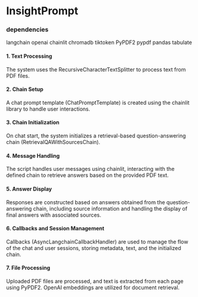 # InsightPrompt



### dependencies

langchain
openai
chainlit
chromadb
tiktoken
PyPDF2
pypdf
pandas
tabulate

#### 1. Text Processing
The system uses the RecursiveCharacterTextSplitter to process text from PDF files.
#### 2. Chain Setup
A chat prompt template (ChatPromptTemplate) is created using the chainlit library to handle user interactions.
#### 3. Chain Initialization
On chat start, the system initializes a retrieval-based question-answering chain (RetrievalQAWithSourcesChain).
#### 4. Message Handling
The script handles user messages using chainlit, interacting with the defined chain to retrieve answers based on the provided PDF text.
#### 5. Answer Display
Responses are constructed based on answers obtained from the question-answering chain, including source information and handling the display of final answers with associated sources.
#### 6. Callbacks and Session Management
Callbacks (AsyncLangchainCallbackHandler) are used to manage the flow of the chat and user sessions, storing metadata, text, and the initialized chain.
#### 7. File Processing
Uploaded PDF files are processed, and text is extracted from each page using PyPDF2. OpenAI embeddings are utilized for document retrieval.
